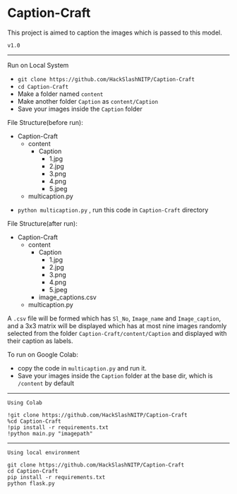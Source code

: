 # Caption-Craft
This project is aimed to caption the images which is passed to this model.


`v1.0`

<hr>
Run on Local System

* `git clone https://github.com/HackSlashNITP/Caption-Craft`
* `cd Caption-Craft`
* Make a folder named `content`
* Make another folder `Caption` as `content/Caption`
* Save your images inside the `Caption` folder
  
File Structure(before run):

- Caption-Craft
  - content
    - Caption
      - 1.jpg
      - 2.jpg
      - 3.png
      - 4.png
      - 5.jpeg
  - multicaption.py

* `python multicaption.py` , run this code in `Caption-Craft` directory

File Structure(after run):

- Caption-Craft
  - content
    - Caption
      - 1.jpg
      - 2.jpg
      - 3.png
      - 4.png
      - 5.jpeg
     - image_captions.csv
  - multicaption.py

A `.csv` file will be formed which has `Sl_No`, `Image_name` and `Image_caption`, and a 3x3 matrix will be displayed which has at most nine images randomly selected from the folder `Caption-Craft/content/Caption` and displayed with their caption as labels.

To run on Google Colab: 
* copy the code in `multicaption.py` and run it.
* Save your images inside the `Caption` folder at the base dir, which is `/content` by default

<hr>

`Using Colab`
```
!git clone https://github.com/HackSlashNITP/Caption-Craft
%cd Caption-Craft
!pip install -r requirements.txt
!python main.py "imagepath"
```

<hr>

`Using local environment`
```
git clone https://github.com/HackSlashNITP/Caption-Craft
cd Caption-Craft
pip install -r requirements.txt
python flask.py
```
